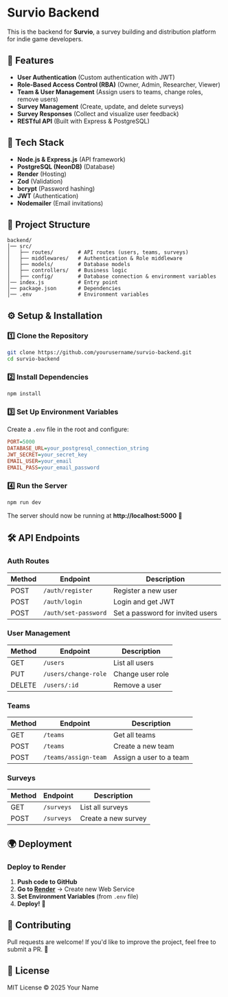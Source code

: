 # Survio Backend

This is the backend for **Survio**, a survey building and distribution platform for indie game developers.

## 📌 Features
- **User Authentication** (Custom authentication with JWT)
- **Role-Based Access Control (RBA)** (Owner, Admin, Researcher, Viewer)
- **Team & User Management** (Assign users to teams, change roles, remove users)
- **Survey Management** (Create, update, and delete surveys)
- **Survey Responses** (Collect and visualize user feedback)
- **RESTful API** (Built with Express & PostgreSQL)

## 🚀 Tech Stack
- **Node.js & Express.js** (API framework)
- **PostgreSQL (NeonDB)** (Database)
- **Render** (Hosting)
- **Zod** (Validation)
- **bcrypt** (Password hashing)
- **JWT** (Authentication)
- **Nodemailer** (Email invitations)

## 📂 Project Structure
```
backend/
│── src/
│   ├── routes/        # API routes (users, teams, surveys)
│   ├── middlewares/   # Authentication & Role middleware
│   ├── models/        # Database models
│   ├── controllers/   # Business logic
│   ├── config/        # Database connection & environment variables
│── index.js           # Entry point
│── package.json       # Dependencies
│── .env               # Environment variables
```

## ⚙️ Setup & Installation

### **1️⃣ Clone the Repository**
```sh
git clone https://github.com/yourusername/survio-backend.git
cd survio-backend
```

### **2️⃣ Install Dependencies**
```sh
npm install
```

### **3️⃣ Set Up Environment Variables**
Create a `.env` file in the root and configure:
```ini
PORT=5000
DATABASE_URL=your_postgresql_connection_string
JWT_SECRET=your_secret_key
EMAIL_USER=your_email
EMAIL_PASS=your_email_password
```

### **4️⃣ Run the Server**
```sh
npm run dev
```
The server should now be running at **http://localhost:5000** 🚀

## 🛠️ API Endpoints
### **Auth Routes**
| Method | Endpoint           | Description |
|--------|-------------------|-------------|
| POST   | `/auth/register`  | Register a new user |
| POST   | `/auth/login`     | Login and get JWT |
| POST   | `/auth/set-password` | Set a password for invited users |

### **User Management**
| Method | Endpoint         | Description |
|--------|-----------------|-------------|
| GET    | `/users`        | List all users |
| PUT    | `/users/change-role` | Change user role |
| DELETE | `/users/:id`    | Remove a user |

### **Teams**
| Method | Endpoint           | Description |
|--------|-------------------|-------------|
| GET    | `/teams`          | Get all teams |
| POST   | `/teams`          | Create a new team |
| POST   | `/teams/assign-team` | Assign a user to a team |

### **Surveys**
| Method | Endpoint         | Description |
|--------|-----------------|-------------|
| GET    | `/surveys`      | List all surveys |
| POST   | `/surveys`      | Create a new survey |

## 🌍 Deployment
### Deploy to **Render**
1. **Push code to GitHub**
2. **Go to [Render](https://render.com/)** → Create new Web Service
3. **Set Environment Variables** (from `.env` file)
4. **Deploy!** 🚀

## 🤝 Contributing
Pull requests are welcome! If you'd like to improve the project, feel free to submit a PR. 🎉

## 📜 License
MIT License © 2025 Your Name
